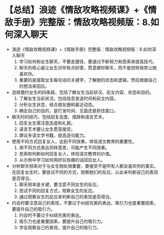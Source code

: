 # 【总结】浪迹《情敌攻略视频课》+《情敌手册》完整版：情敌攻略视频版：8.如何深入聊天

-   浪迹《情敌攻略视频课》+《情敌手册》完整版：情敌攻略视频版：8.如何深入聊天
    1.  学习如何和女生聊天，不要走捷径，要通过不断努力和思索来提高技巧。
    2.  聊天的核心是让女生对你有点好感，愿意跟你聊天，而不是扭转局势让她喜欢你。
    3.  重要的是提取女生每句话的关键字，了解她的状态和逻辑，然后根据自己的想法来回应。
-   选择邀约女生的四条路，包括了解女生当前状况、前文内容、状态和目的。
    1.  了解女生当前状况，包括信息发送时间和前文内容。
    2.  分析女生状态，结合朋友圈和最近动态。
    3.  确定自己的目的，是打发时间、见面还是抓住窗口。
-   聊天时的技巧，包括回复态度、措辞和语言艺术。
    1.  回复女生需注意态度和礼貌。
    2.  语言艺术要让女生愿意接受。
    3.  建议多读文学书籍，提高造句能力。
-   使用不同方式回复女人，达到不同效果，体现语文教育的重要性。
    1.  用不同方式表达同样意思，可能产生不同效果。
    2.  思索和判断如何回复女人，体现语文教育的价值。
    3.  从示例中学习如何用好玩有趣的话回应女人。
-   分析聊天频率对于与女生相处很重要，要接受不是所有人都会喜欢你的事实。在回复女生时，要尝试不同的方式，观察她们的反应，以此来判断自己的表现是否得当。
    1.  聊天频率是关键，要注意不同女生的反应。
    2.  尝试不同的回复方式，观察女生的反应。
    3.  通过观察女生的反应来判断自己的表现是否得当。
-   约会时要注意自己的表现，不要过于纠结完美的表达。吸引力也是重要因素，要提升自己的吸引力。
    1.  约会时不要过于纠结完美的表达。
    2.  吸引力也是重要因素，要提升自己的吸引力。
    3.  学会观察自己的表现，提升自己的吸引力。